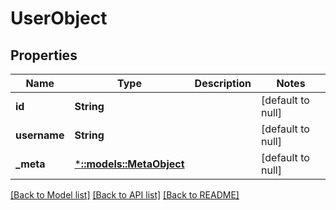 # UserObject

## Properties
Name | Type | Description | Notes
------------ | ------------- | ------------- | -------------
**id** | **String** |  | [default to null]
**username** | **String** |  | [default to null]
**_meta** | [***::models::MetaObject**](_metaObject.md) |  | [default to null]

[[Back to Model list]](../README.md#documentation-for-models) [[Back to API list]](../README.md#documentation-for-api-endpoints) [[Back to README]](../README.md)


